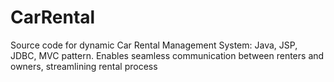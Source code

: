 # CarRental
Source code for dynamic Car Rental Management System: Java, JSP, JDBC, MVC pattern. Enables seamless communication between renters and owners, streamlining rental process
